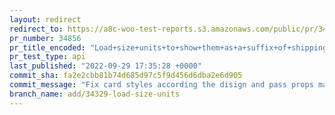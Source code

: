 ```yaml
---
layout: redirect
redirect_to: https://a8c-woo-test-reports.s3.amazonaws.com/public/pr/34856/api/index.html
pr_number: 34856
pr_title_encoded: "Load+size+units+to+show+them+as+a+suffix+of+shipping+dimensions+fields"
pr_test_type: api
last_published: "2022-09-29 17:35:28 +0000"
commit_sha: fa2e2cbb81b74d685d97c5f9d456d6dba2e6d905
commit_message: "Fix card styles according the disign and pass props manually to BaseC…"
branch_name: add/34329-load-size-units
---
```

